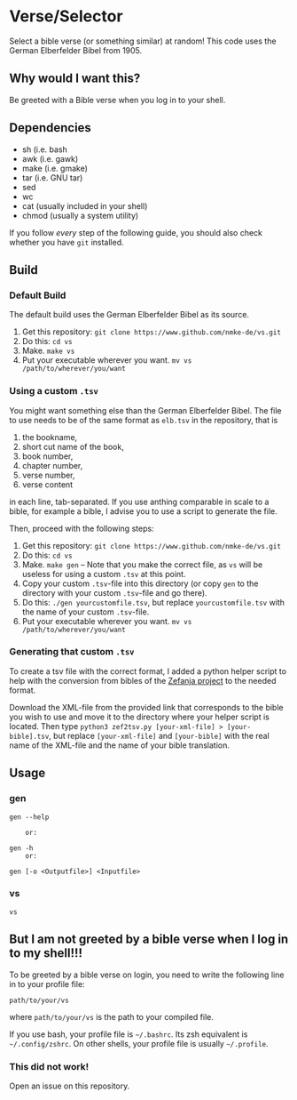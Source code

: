 # Verse/Selector

Select a bible verse (or something similar) at random! This code uses the German Elberfelder Bibel from 1905.

## Why would I want this?

Be greeted with a Bible verse when you log in to your shell. 

## Dependencies

- sh (i.e. bash
- awk (i.e. gawk)
- make (i.e. gmake)
- tar (i.e. GNU tar)
- sed
- wc
- cat (usually included in your shell)
- chmod (usually a system utility)

If you follow *every* step of the following guide, you should also check whether you have `git` installed.

## Build

### Default Build

The default build uses the German Elberfelder Bibel as its source.

1. Get this repository: `git clone https://www.github.com/nmke-de/vs.git`
2. Do this: `cd vs`
3. Make. `make vs`
4. Put your executable wherever you want. `mv vs /path/to/wherever/you/want`

### Using a custom `.tsv`

You might want something else than the German Elberfelder Bibel. The file to use needs to be of the same format as `elb.tsv` in the repository, that is

1. the bookname,
2. short cut name of the book,
3. book number,
4. chapter number,
5. verse number,
6. verse content

in each line, tab-separated. If you use anthing comparable in scale to a bible, for example a bible, I advise you to use a script to generate the file.

Then, proceed with the following steps:

1. Get this repository: `git clone https://www.github.com/nmke-de/vs.git`
2. Do this: `cd vs`
3. Make. `make gen` – Note that you make the correct file, as `vs` will be useless for using a custom `.tsv` at this point.
4. Copy your custom `.tsv`-file into this directory (or copy `gen` to the directory with your custom `.tsv`-file and go there).
5. Do this: `./gen yourcustomfile.tsv`, but replace `yourcustomfile.tsv` with the name of your custom `.tsv`-file.
6. Put your executable wherever you want. `mv vs /path/to/wherever/you/want`

### Generating that custom `.tsv`

To create a tsv file with the correct format, I added a python helper script to help with the conversion from bibles of the [Zefanja project](https://sourceforge.net/projects/zefania-sharp/files/Bibles) to the needed format.

Download the XML-file from the provided link that corresponds to the bible you wish to use and move it to the directory where your helper script is located. Then type `python3 zef2tsv.py [your-xml-file] > [your-bible].tsv`, but replace `[your-xml-file]` and `[your-bible]` with the real name of the XML-file and the name of your bible translation.

## Usage

### gen

```
gen --help

	or:

gen -h
	or:

gen [-o <Outputfile>] <Inputfile>
``` 

### vs

```
vs
```

## But I am not greeted by a bible verse when I log in to my shell!!!

To be greeted by a bible verse on login, you need to write the following line in to your profile file:

```
path/to/your/vs
```

where `path/to/your/vs` is the path to your compiled file. 

If you use bash, your profile file is `~/.bashrc`. Its zsh equivalent is `~/.config/zshrc`. On other shells, your profile file is usually `~/.profile`.

### This did not work!

Open an issue on this repository.

